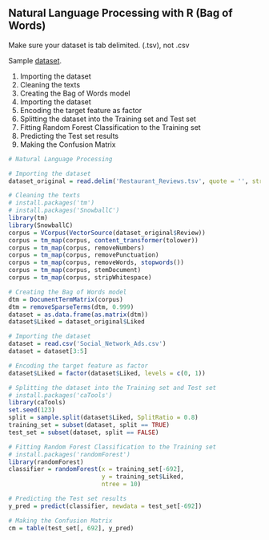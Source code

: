 ## Natural Language Processing with R (Bag of Words)
Make sure your dataset is tab delimited. (.tsv), not .csv

Sample [dataset](https://github.com/vgorbic1/data-science/blob/master/Machine%20Learning/Sample%20Data/Restaurant_Reviews.tsv).

1. Importing the dataset
2. Cleaning the texts
3. Creating the Bag of Words model
4. Importing the dataset
5. Encoding the target feature as factor
6. Splitting the dataset into the Training set and Test set
7. Fitting Random Forest Classification to the Training set
8. Predicting the Test set results
9. Making the Confusion Matrix
```r
# Natural Language Processing

# Importing the dataset
dataset_original = read.delim('Restaurant_Reviews.tsv', quote = '', stringsAsFactors = FALSE)

# Cleaning the texts
# install.packages('tm')
# install.packages('SnowballC')
library(tm)
library(SnowballC)
corpus = VCorpus(VectorSource(dataset_original$Review))
corpus = tm_map(corpus, content_transformer(tolower))
corpus = tm_map(corpus, removeNumbers)
corpus = tm_map(corpus, removePunctuation)
corpus = tm_map(corpus, removeWords, stopwords())
corpus = tm_map(corpus, stemDocument)
corpus = tm_map(corpus, stripWhitespace)

# Creating the Bag of Words model
dtm = DocumentTermMatrix(corpus)
dtm = removeSparseTerms(dtm, 0.999)
dataset = as.data.frame(as.matrix(dtm))
dataset$Liked = dataset_original$Liked

# Importing the dataset
dataset = read.csv('Social_Network_Ads.csv')
dataset = dataset[3:5]

# Encoding the target feature as factor
dataset$Liked = factor(dataset$Liked, levels = c(0, 1))

# Splitting the dataset into the Training set and Test set
# install.packages('caTools')
library(caTools)
set.seed(123)
split = sample.split(dataset$Liked, SplitRatio = 0.8)
training_set = subset(dataset, split == TRUE)
test_set = subset(dataset, split == FALSE)

# Fitting Random Forest Classification to the Training set
# install.packages('randomForest')
library(randomForest)
classifier = randomForest(x = training_set[-692],
                          y = training_set$Liked,
                          ntree = 10)

# Predicting the Test set results
y_pred = predict(classifier, newdata = test_set[-692])

# Making the Confusion Matrix
cm = table(test_set[, 692], y_pred)
```
